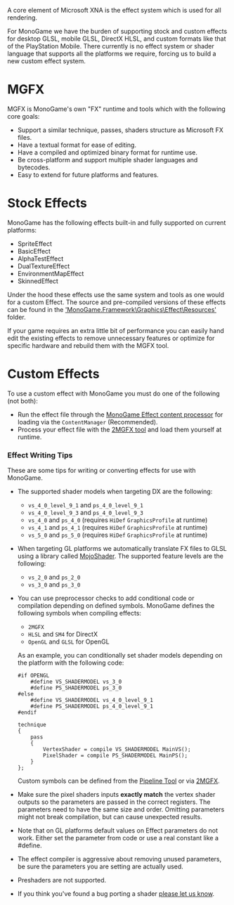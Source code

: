 A core element of Microsoft XNA is the effect system which is used for all rendering.

For MonoGame we have the burden of supporting stock and custom effects for desktop GLSL, mobile GLSL, DirectX HLSL, and custom formats like that of the PlayStation Mobile.  There currently is no effect system or shader language that supports all the platforms we require, forcing us to build a new custom effect system.

# MGFX
MGFX is MonoGame's own "FX" runtime and tools which with the following core goals:

* Support a similar technique, passes, shaders structure as Microsoft FX files.
* Have a textual format for ease of editing.
* Have a compiled and optimized binary format for runtime use.
* Be cross-platform and support multiple shader languages and bytecodes.
* Easy to extend for future platforms and features.

# Stock Effects
MonoGame has the following effects built-in and fully supported on current platforms:

* SpriteEffect
* BasicEffect
* AlphaTestEffect
* DualTextureEffect
* EnvironmentMapEffect
* SkinnedEffect

Under the hood these effects use the same system and tools as one would for a custom Effect.  The source and pre-compiled versions of these effects can be found in the ['MonoGame.Framework\Graphics\Effect\Resources'](https://github.com/MonoGame/MonoGame/tree/develop/MonoGame.Framework/Graphics/Effect/Resources) folder.

If your game requires an extra little bit of performance you can easily hand edit the existing effects to remove unnecessary features or optimize for specific hardware and rebuild them with the MGFX tool.

# Custom Effects
To use a custom effect with MonoGame you must do one of the following (not both):
* Run the effect file through the [MonoGame Effect content processor](~/articles/tools/mgcb.md) for loading via the `ContentManager` (Recommended).
* Process your effect file with the [2MGFX tool](~/articles/tools/2mgfx.md) and load them yourself at runtime.


### Effect Writing Tips
These are some tips for writing or converting effects for use with MonoGame.

* The supported shader models when targeting DX are the following:
  * `vs_4_0_level_9_1` and `ps_4_0_level_9_1` 
  * `vs_4_0_level_9_3` and `ps_4_0_level_9_3`
  * `vs_4_0` and `ps_4_0` (requires `HiDef` `GraphicsProfile` at runtime)
  * `vs_4_1` and `ps_4_1` (requires `HiDef` `GraphicsProfile` at runtime)
  * `vs_5_0` and `ps_5_0` (requires `HiDef` `GraphicsProfile` at runtime)
* When targeting GL platforms we automatically translate FX files to GLSL using a library called [MojoShader](http://icculus.org/mojoshader/).  The supported feature levels are the following:
  * `vs_2_0` and `ps_2_0`
  * `vs_3_0` and `ps_3_0`
* You can use preprocessor checks to add conditional code or compilation depending on defined symbols. MonoGame defines the following symbols when compiling effects:
  * `2MGFX`
  * `HLSL` and `SM4` for DirectX
  * `OpenGL` and `GLSL` for OpenGL
  
  As an example, you can conditionally set shader models depending on the platform with the following code:
  ```
  #if OPENGL
      #define VS_SHADERMODEL vs_3_0
      #define PS_SHADERMODEL ps_3_0
  #else
      #define VS_SHADERMODEL vs_4_0_level_9_1
      #define PS_SHADERMODEL ps_4_0_level_9_1
  #endif

  technique
  {
      pass
      {
          VertexShader = compile VS_SHADERMODEL MainVS();
          PixelShader = compile PS_SHADERMODEL MainPS();
      }
  };
  ```
  Custom symbols can be defined from the [Pipeline Tool](~/articles/tools/pipeline.md) or via [2MGFX](~/articles/tools/2mgfx.md).
* Make sure the pixel shaders inputs **exactly match** the vertex shader outputs so the parameters are passed in the correct registers. The parameters need to have the same size and order. Omitting parameters might not break compilation, but can cause unexpected results.
* Note that on GL platforms default values on Effect parameters do not work.  Either set the parameter from code or use a real constant like a #define.
* The effect compiler is aggressive about removing unused parameters, be sure the parameters you are setting are actually used.
* Preshaders are not supported.
* If you think you've found a bug porting a shader [please let us know](https://github.com/MonoGame/MonoGame/issues).
